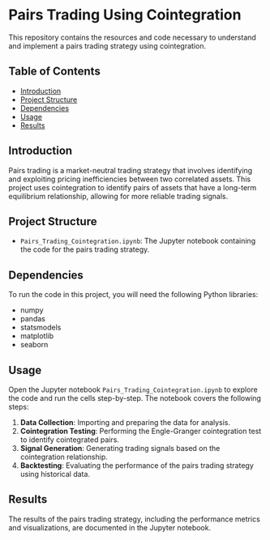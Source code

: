 # Pairs Trading Using Cointegration

This repository contains the resources and code necessary to understand and implement a pairs trading strategy using cointegration. 
## Table of Contents

- [Introduction](#introduction)
- [Project Structure](#project-structure)
- [Dependencies](#dependencies)
- [Usage](#usage)
- [Results](#results)


## Introduction

Pairs trading is a market-neutral trading strategy that involves identifying and exploiting pricing inefficiencies between two correlated assets. This project uses cointegration to identify pairs of assets that have a long-term equilibrium relationship, allowing for more reliable trading signals.

## Project Structure

- `Pairs_Trading_Cointegration.ipynb`: The Jupyter notebook containing the code for the pairs trading strategy.


## Dependencies

To run the code in this project, you will need the following Python libraries:

- numpy
- pandas
- statsmodels
- matplotlib
- seaborn

## Usage

Open the Jupyter notebook `Pairs_Trading_Cointegration.ipynb` to explore the code and run the cells step-by-step. The notebook covers the following steps:

1. **Data Collection**: Importing and preparing the data for analysis.
2. **Cointegration Testing**: Performing the Engle-Granger cointegration test to identify cointegrated pairs.
3. **Signal Generation**: Generating trading signals based on the cointegration relationship.
4. **Backtesting**: Evaluating the performance of the pairs trading strategy using historical data.

## Results

The results of the pairs trading strategy, including the performance metrics and visualizations, are documented in the Jupyter notebook. 

